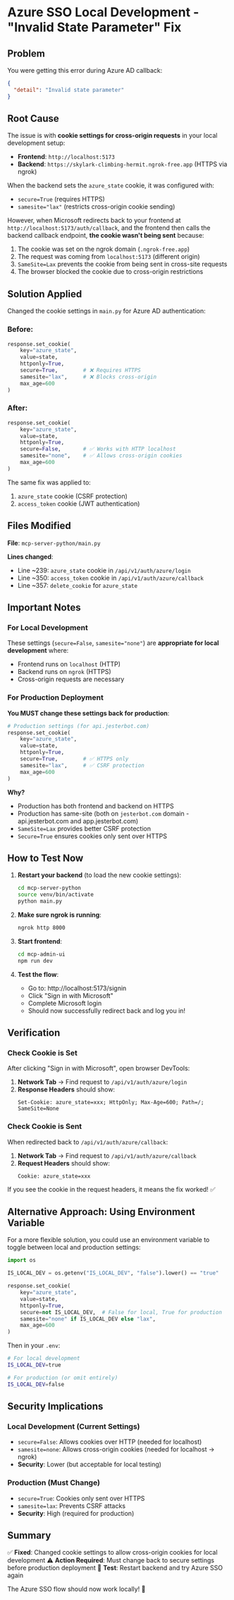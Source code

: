 # Azure SSO Local Development - "Invalid State Parameter" Fix

## Problem

You were getting this error during Azure AD callback:
```json
{
  "detail": "Invalid state parameter"
}
```

## Root Cause

The issue is with **cookie settings for cross-origin requests** in your local development setup:

- **Frontend**: `http://localhost:5173`
- **Backend**: `https://skylark-climbing-hermit.ngrok-free.app` (HTTPS via ngrok)

When the backend sets the `azure_state` cookie, it was configured with:
- `secure=True` (requires HTTPS)
- `samesite="lax"` (restricts cross-origin cookie sending)

However, when Microsoft redirects back to your frontend at `http://localhost:5173/auth/callback`, and the frontend then calls the backend callback endpoint, **the cookie wasn't being sent** because:

1. The cookie was set on the ngrok domain (`.ngrok-free.app`)
2. The request was coming from `localhost:5173` (different origin)
3. `SameSite=Lax` prevents the cookie from being sent in cross-site requests
4. The browser blocked the cookie due to cross-origin restrictions

## Solution Applied

Changed the cookie settings in `main.py` for Azure AD authentication:

### Before:
```python
response.set_cookie(
    key="azure_state",
    value=state,
    httponly=True,
    secure=True,        # ❌ Requires HTTPS
    samesite="lax",     # ❌ Blocks cross-origin
    max_age=600
)
```

### After:
```python
response.set_cookie(
    key="azure_state",
    value=state,
    httponly=True,
    secure=False,       # ✅ Works with HTTP localhost
    samesite="none",    # ✅ Allows cross-origin cookies
    max_age=600
)
```

The same fix was applied to:
1. `azure_state` cookie (CSRF protection)
2. `access_token` cookie (JWT authentication)

## Files Modified

**File**: `mcp-server-python/main.py`

**Lines changed**:
- Line ~239: `azure_state` cookie in `/api/v1/auth/azure/login`
- Line ~350: `access_token` cookie in `/api/v1/auth/azure/callback`
- Line ~357: `delete_cookie` for `azure_state`

## Important Notes

### For Local Development

These settings (`secure=False`, `samesite="none"`) are **appropriate for local development** where:
- Frontend runs on `localhost` (HTTP)
- Backend runs on `ngrok` (HTTPS)
- Cross-origin requests are necessary

### For Production Deployment

**You MUST change these settings back for production**:

```python
# Production settings (for api.jesterbot.com)
response.set_cookie(
    key="azure_state",
    value=state,
    httponly=True,
    secure=True,        # ✅ HTTPS only
    samesite="lax",     # ✅ CSRF protection
    max_age=600
)
```

**Why?**
- Production has both frontend and backend on HTTPS
- Production has same-site (both on `jesterbot.com` domain - api.jesterbot.com and app.jesterbot.com)
- `SameSite=Lax` provides better CSRF protection
- `Secure=True` ensures cookies only sent over HTTPS

## How to Test Now

1. **Restart your backend** (to load the new cookie settings):
   ```bash
   cd mcp-server-python
   source venv/bin/activate
   python main.py
   ```

2. **Make sure ngrok is running**:
   ```bash
   ngrok http 8000
   ```

3. **Start frontend**:
   ```bash
   cd mcp-admin-ui
   npm run dev
   ```

4. **Test the flow**:
   - Go to: http://localhost:5173/signin
   - Click "Sign in with Microsoft"
   - Complete Microsoft login
   - Should now successfully redirect back and log you in!

## Verification

### Check Cookie is Set

After clicking "Sign in with Microsoft", open browser DevTools:

1. **Network Tab** → Find request to `/api/v1/auth/azure/login`
2. **Response Headers** should show:
   ```
   Set-Cookie: azure_state=xxx; HttpOnly; Max-Age=600; Path=/; SameSite=None
   ```

### Check Cookie is Sent

When redirected back to `/api/v1/auth/azure/callback`:

1. **Network Tab** → Find request to `/api/v1/auth/azure/callback`
2. **Request Headers** should show:
   ```
   Cookie: azure_state=xxx
   ```

If you see the cookie in the request headers, it means the fix worked! ✅

## Alternative Approach: Using Environment Variable

For a more flexible solution, you could use an environment variable to toggle between local and production settings:

```python
import os

IS_LOCAL_DEV = os.getenv("IS_LOCAL_DEV", "false").lower() == "true"

response.set_cookie(
    key="azure_state",
    value=state,
    httponly=True,
    secure=not IS_LOCAL_DEV,  # False for local, True for production
    samesite="none" if IS_LOCAL_DEV else "lax",
    max_age=600
)
```

Then in your `.env`:
```bash
# For local development
IS_LOCAL_DEV=true

# For production (or omit entirely)
IS_LOCAL_DEV=false
```

## Security Implications

### Local Development (Current Settings)
- `secure=False`: Allows cookies over HTTP (needed for localhost)
- `samesite=none`: Allows cross-origin cookies (needed for localhost → ngrok)
- **Security**: Lower (but acceptable for local testing)

### Production (Must Change)
- `secure=True`: Cookies only sent over HTTPS
- `samesite=lax`: Prevents CSRF attacks
- **Security**: High (required for production)

## Summary

✅ **Fixed**: Changed cookie settings to allow cross-origin cookies for local development
⚠️ **Action Required**: Must change back to secure settings before production deployment
🧪 **Test**: Restart backend and try Azure SSO again

The Azure SSO flow should now work locally! 🚀
